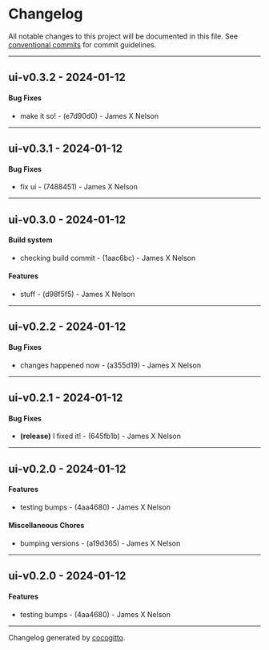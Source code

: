 # Changelog
All notable changes to this project will be documented in this file. See [conventional commits](https://www.conventionalcommits.org/) for commit guidelines.

- - -
## ui-v0.3.2 - 2024-01-12
#### Bug Fixes
- make it so! - (e7d90d0) - James X Nelson

- - -

## ui-v0.3.1 - 2024-01-12
#### Bug Fixes
- fix ui - (7488451) - James X Nelson

- - -

## ui-v0.3.0 - 2024-01-12
#### Build system
- checking build commit - (1aac6bc) - James X Nelson
#### Features
- stuff - (d98f5f5) - James X Nelson

- - -

## ui-v0.2.2 - 2024-01-12
#### Bug Fixes
- changes happened now - (a355d19) - James X Nelson

- - -

## ui-v0.2.1 - 2024-01-12
#### Bug Fixes
- **(release)** I fixed it! - (645fb1b) - James X Nelson

- - -

## ui-v0.2.0 - 2024-01-12
#### Features
- testing bumps - (4aa4680) - James X Nelson
#### Miscellaneous Chores
- bumping versions - (a19d365) - James X Nelson

- - -

## ui-v0.2.0 - 2024-01-12
#### Features
- testing bumps - (4aa4680) - James X Nelson

- - -

Changelog generated by [cocogitto](https://github.com/cocogitto/cocogitto).